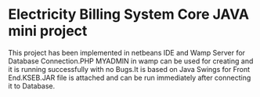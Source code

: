 # Electricity Billing System Core JAVA mini project
This project has been implemented in netbeans IDE and Wamp Server for Database Connection.PHP MYADMIN in wamp can be used for creating and
it is running successfully with no Bugs.It is based on Java Swings for Front End.KSEB.JAR file is attached and can be run immediately after 
connecting it to Database.
